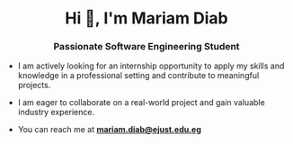 <h1 align="center">Hi 👋, I'm Mariam Diab</h1>
<h3 align="center">Passionate Software Engineering Student</h3>

- I am actively looking for an internship opportunity to apply my skills and knowledge in a professional setting and contribute to meaningful projects.

- I am eager to collaborate on a real-world project and gain valuable industry experience.

- You can reach me at **mariam.diab@ejust.edu.eg**



